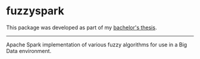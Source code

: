 # fuzzyspark

This package was developed as part of my [bachelor's thesis](https://github.com/antcc/tfg).

------------

Apache Spark implementation of various fuzzy algorithms for use in a Big Data environment.
